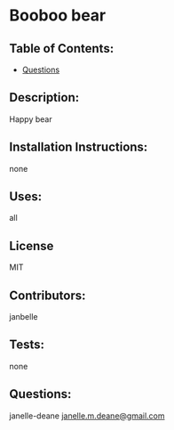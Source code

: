 # Booboo bear
   ## Table of Contents: 
   * [Questions](#Questions)

   ## Description: 
   Happy bear
   ## Installation Instructions: 
   none
   ## Uses: 
   all
   ## License
   MIT
   ## Contributors: 
   janbelle
   ## Tests: 
   none
   ## Questions: 
   janelle-deane
   janelle.m.deane@gmail.com